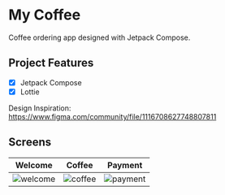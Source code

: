 # My Coffee
Coffee ordering app designed with Jetpack Compose.

## Project Features
- [x] Jetpack Compose
- [x] Lottie

Design Inspiration: https://www.figma.com/community/file/1116708627748807811

## Screens
| Welcome | Coffee | Payment |
| ------- | ------ | ------- |
|![welcome](https://github.com/user-attachments/assets/0855c15f-1ef8-4c6c-bc97-389a10636398)|![coffee](https://github.com/user-attachments/assets/51ebc255-9746-41ea-b3b9-0db1accb52a6)|![payment](https://github.com/user-attachments/assets/ef976c86-5c7b-4c5a-8442-264e943146ff)|
